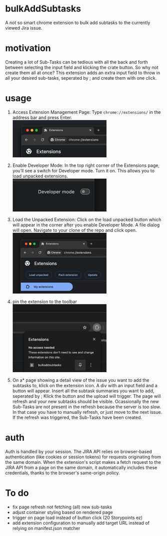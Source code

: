 # bulkAddSubtasks

A not so smart chrome extension to bulk add subtasks to the currently viewed Jira issue.

# motivation

Creating a lot of Sub-Tasks can be tedious with all the back and forth between selecting the input field and klicking the crate button. So why not create them all at once?
This extension adds an extra input field to throw in all your desired sub-tasks, seperated by ; and create them with one click.

# usage

1. Access Extension Management Page: Type `chrome://extensions/` in the address bar and press Enter.<br>
   <img src="./docs/images/chrome-extension-manager.png" width="300">

2. Enable Developer Mode: In the top right corner of the Extensions page, you’ll see a switch for Developer mode. Turn it on. This allows you to load unpacked extensions.<br>
   <img src="./docs/images/chrome-developer-mode.png" width="300">

3. Load the Unpacked Extension: Click on the load unpacked button which will appear in the corner after you enable Developer Mode. A file dialog will open. Navigate to your clone of the repo and click open.<br>
   <img src="./docs/images/chrome-load-unpacked.png" width="300">

4. pin the extension to the toolbar<br>
   <img src="./docs/images/chrome-pin-extension.png" width="300">

5. On a\* page showing a detail view of the issue you want to add the subtasks to, klick on the extension icon. A div with an input field and a button will appear. Insert all the subtask summaries you want to add, seperated by ;
   Klick the button and the upload will trigger. The page will refresh and your new subtasks should be visible. Ocassionally the new Sub-Tasks are not present in the refresh because the server is too slow. In that case you have to manually refresh, or just move to the next issue. If the refresh was triggered, the Sub-Tasks have been created.

# auth

Auth is handled by your session. The JIRA API relies on browser-based authentication (like cookies or session tokens) for requests originating from the same domain. When the extension's script makes a fetch request to the JIRA API from a page on the same domain, it automatically includes these credentials, thanks to the browser's same-origin policy.

# To do

- fix page refresh not fetching (all) new sub-tasks
- adjust container styling based on rendered page
- trigger on page load instead of button click (20 Storypoints ez)
- add extension configuration to manually add target URL instead of relying on manifest.json matcher
